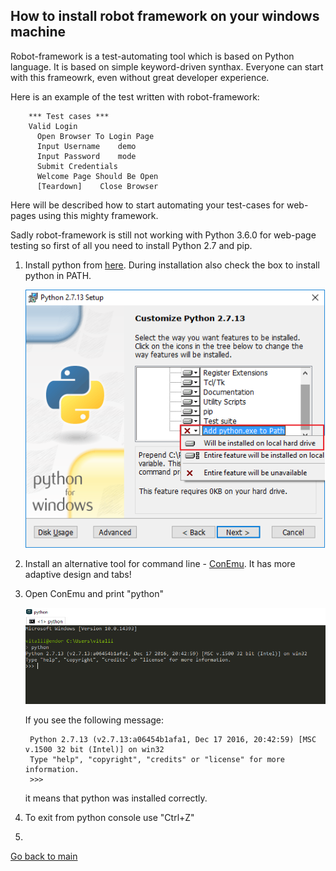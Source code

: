 ## How to install robot framework on your windows machine

Robot-framework is a test-automating tool which is based on Python language.
It is based on simple keyword-driven synthax. Everyone can start with this frameowrk, even without great developer experience.

Here is an example of the test written with robot-framework:

        *** Test cases ***
        Valid Login
          Open Browser To Login Page
          Input Username    demo
          Input Password    mode
          Submit Credentials
          Welcome Page Should Be Open
          [Teardown]    Close Browser

Here will be described how to start automating your test-cases for web-pages using this mighty framework.

Sadly robot-framework is still not working with Python 3.6.0 for web-page testing so first of all you need to install Python 2.7 and pip.

1. Install python from [here](https://www.python.org/downloads/). During installation also check the box to install python in PATH.

    ![](/images/Python_install.png)

2. Install an alternative tool for command line - [ConEmu](https://conemu.github.io/). It has more adaptive design and tabs!
3. Open ConEmu and print "python"

    ![](/images/conemu_python.png)

    If you see the following message:

        Python 2.7.13 (v2.7.13:a06454b1afa1, Dec 17 2016, 20:42:59) [MSC v.1500 32 bit (Intel)] on win32
        Type "help", "copyright", "credits" or "license" for more information.
        >>>

    it means that python was installed correctly.  

4. To exit from python console use "Ctrl+Z"
5.




[Go back to main](https://www.illuminatt.github.io)
